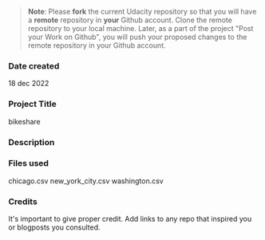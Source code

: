 >**Note**: Please **fork** the current Udacity repository so that you will have a **remote** repository in **your** Github account. Clone the remote repository to your local machine. Later, as a part of the project "Post your Work on Github", you will push your proposed changes to the remote repository in your Github account.

### Date created
18 dec 2022

### Project Title
bikeshare

### Description


### Files used
chicago.csv
new_york_city.csv
washington.csv 

### Credits
It's important to give proper credit. Add links to any repo that inspired you or blogposts you consulted.

